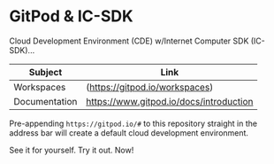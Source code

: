 # GitPod & IC-SDK
Cloud Development Environment (CDE) w/Internet Computer SDK (IC-SDK)...  

|Subject|Link|
|---|---|
|Workspaces|(https://gitpod.io/workspaces)|
|Documentation|https://www.gitpod.io/docs/introduction|

Pre-appending ``https://gitpod.io/#`` to this repository straight in the address bar will create a default cloud development environment. 

See it for yourself. Try it out. Now!
